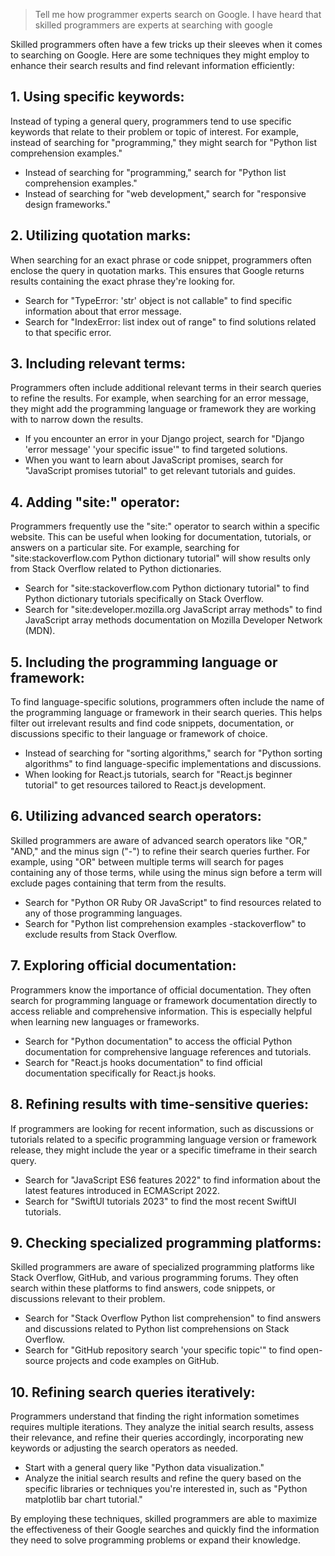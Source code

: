 > Tell me how programmer experts search on Google. I have heard that skilled programmers are experts at searching with google


Skilled programmers often have a few tricks up their sleeves when it comes to searching on Google. Here are some techniques they might employ to enhance their search results and find relevant information efficiently:

## 1. Using specific keywords: 

Instead of typing a general query, programmers tend to use specific keywords that relate to their problem or topic of interest. For example, instead of searching for "programming," they might search for "Python list comprehension examples."
- Instead of searching for "programming," search for "Python list comprehension examples."
- Instead of searching for "web development," search for "responsive design frameworks."

## 2. Utilizing quotation marks: 

When searching for an exact phrase or code snippet, programmers often enclose the query in quotation marks. This ensures that Google returns results containing the exact phrase they're looking for.
- Search for "TypeError: 'str' object is not callable" to find specific information about that error message.
- Search for "IndexError: list index out of range" to find solutions related to that specific error.

## 3. Including relevant terms: 

Programmers often include additional relevant terms in their search queries to refine the results. For example, when searching for an error message, they might add the programming language or framework they are working with to narrow down the results.
- If you encounter an error in your Django project, search for "Django 'error message' 'your specific issue'" to find targeted solutions.
- When you want to learn about JavaScript promises, search for "JavaScript promises tutorial" to get relevant tutorials and guides.

## 4. Adding "site:" operator: 

Programmers frequently use the "site:" operator to search within a specific website. This can be useful when looking for documentation, tutorials, or answers on a particular site. For example, searching for "site:stackoverflow.com Python dictionary tutorial" will show results only from Stack Overflow related to Python dictionaries.
- Search for "site:stackoverflow.com Python dictionary tutorial" to find Python dictionary tutorials specifically on Stack Overflow.
- Search for "site:developer.mozilla.org JavaScript array methods" to find JavaScript array methods documentation on Mozilla Developer Network (MDN).

## 5. Including the programming language or framework: 

To find language-specific solutions, programmers often include the name of the programming language or framework in their search queries. This helps filter out irrelevant results and find code snippets, documentation, or discussions specific to their language or framework of choice.
- Instead of searching for "sorting algorithms," search for "Python sorting algorithms" to find language-specific implementations and discussions.
- When looking for React.js tutorials, search for "React.js beginner tutorial" to get resources tailored to React.js development.

## 6. Utilizing advanced search operators: 

Skilled programmers are aware of advanced search operators like "OR," "AND," and the minus sign ("-") to refine their search queries further. For example, using "OR" between multiple terms will search for pages containing any of those terms, while using the minus sign before a term will exclude pages containing that term from the results.
- Search for "Python OR Ruby OR JavaScript" to find resources related to any of those programming languages.
- Search for "Python list comprehension examples -stackoverflow" to exclude results from Stack Overflow.

## 7. Exploring official documentation: 

Programmers know the importance of official documentation. They often search for programming language or framework documentation directly to access reliable and comprehensive information. This is especially helpful when learning new languages or frameworks.
- Search for "Python documentation" to access the official Python documentation for comprehensive language references and tutorials.
- Search for "React.js hooks documentation" to find official documentation specifically for React.js hooks.

## 8. Refining results with time-sensitive queries: 

If programmers are looking for recent information, such as discussions or tutorials related to a specific programming language version or framework release, they might include the year or a specific timeframe in their search query.
- Search for "JavaScript ES6 features 2022" to find information about the latest features introduced in ECMAScript 2022.
- Search for "SwiftUI tutorials 2023" to find the most recent SwiftUI tutorials.

## 9. Checking specialized programming platforms: 

Skilled programmers are aware of specialized programming platforms like Stack Overflow, GitHub, and various programming forums. They often search within these platforms to find answers, code snippets, or discussions relevant to their problem.
- Search for "Stack Overflow Python list comprehension" to find answers and discussions related to Python list comprehensions on Stack Overflow.
- Search for "GitHub repository search 'your specific topic'" to find open-source projects and code examples on GitHub.

## 10. Refining search queries iteratively: 
    
Programmers understand that finding the right information sometimes requires multiple iterations. They analyze the initial search results, assess their relevance, and refine their queries accordingly, incorporating new keywords or adjusting the search operators as needed.
- Start with a general query like "Python data visualization."
- Analyze the initial search results and refine the query based on the specific libraries or techniques you're interested in, such as "Python matplotlib bar chart tutorial."

By employing these techniques, skilled programmers are able to maximize the effectiveness of their Google searches and quickly find the information they need to solve programming problems or expand their knowledge.